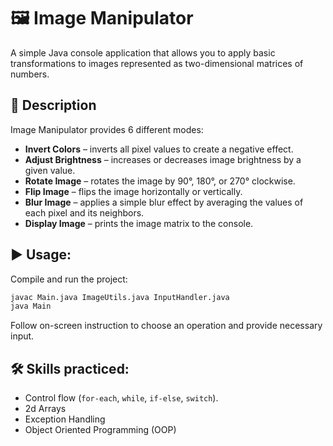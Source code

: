 # 🖼 Image Manipulator

A simple Java console application that allows you to apply basic transformations to images represented as two-dimensional matrices of numbers.

## 📜 Description

Image Manipulator provides 6 different modes:

- **Invert Colors** – inverts all pixel values to create a negative effect.
- **Adjust Brightness** – increases or decreases image brightness by a given value.
- **Rotate Image** – rotates the image by 90°, 180°, or 270° clockwise.
- **Flip Image** – flips the image horizontally or vertically.
- **Blur Image** – applies a simple blur effect by averaging the values of each pixel and its neighbors.
- **Display Image** – prints the image matrix to the console.

## ▶ Usage:
Compile and run the project:

```bash
javac Main.java ImageUtils.java InputHandler.java
java Main
```

Follow on-screen instruction to choose an operation and provide necessary input.


## 🛠 Skills practiced:

* Control flow (`for-each`, `while`, `if-else`, `switch`).
* 2d Arrays
* Exception Handling
* Object Oriented Programming (OOP)

